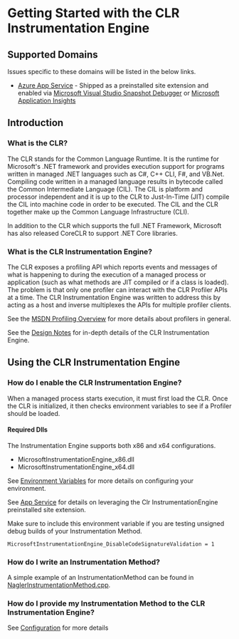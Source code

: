 # Getting Started with the CLR Instrumentation Engine

## Supported Domains

Issues specific to these domains will be listed in the below links.

* [Azure App Service](scenarios/azureappservice.md) - Shipped as a preinstalled site extension and enabled via [Microsoft Visual Studio Snapshot Debugger](scenarios/snapshotdebugger.md) or [Microsoft Application Insights](scenarios/applicationinsights.md)

## Introduction

### What is the CLR?

The CLR stands for the Common Language Runtime. It is the runtime for Microsoft's .NET framework and provides execution support for programs written in managed .NET languages such as C#, C++ CLI, F#, and VB.Net. Compiling code written in a managed language results in bytecode called the Common Intermediate Language (CIL). The CIL is platform and processor independent and it is up to the CLR to Just-In-Time (JIT) compile the CIL into machine code in order to be executed. The CIL and the CLR together make up the Common Language Infrastructure (CLI).

In addition to the CLR which supports the full .NET Framework, Microsoft has also released CoreCLR to support .NET Core libraries.

### What is the CLR Instrumentation Engine?

The CLR exposes a profiling API which reports events and messages of what is happening to during the execution of a managed process or application (such as what methods are JIT compiled or if a class is loaded). The problem is that only one profiler can interact with the CLR Profiler APIs at a time. The CLR Instrumentation Engine was written to address this by acting as a host and inverse multiplexes the APIs for multiple profiler clients.

See the [MSDN Profiling Overview](https://docs.microsoft.com/en-us/dotnet/framework/unmanaged-api/profiling/profiling-overview) for more details about profilers in general.

See the [Design Notes](../DESIGN-NOTES.md) for in-depth details of the CLR Instrumentation Engine.

## Using the CLR Instrumentation Engine

### How do I enable the CLR Instrumentation Engine?

When a managed process starts execution, it must first load the CLR. Once the CLR is initialized, it then checks environment variables to see if a Profiler should be loaded.

#### Required Dlls
The Instrumentation Engine supports both x86 and x64 configurations.

* MicrosoftInstrumentationEngine_x86.dll
* MicrosoftInstrumentationEngine_x64.dll

See [Environment Variables](environment_variables.md) for more details on configuring your environment.

See [App Service](scenarios/azureappservice.md) for details on leveraging the Clr InstrumentationEngine preinstalled site extension.

Make sure to include this environment variable if you are testing unsigned debug builds of your Instrumentation Method.

`MicrosoftInstrumentationEngine_DisableCodeSignatureValidation = 1`

### How do I write an Instrumentation Method?

A simple example of an InstrumentationMethod can be found in [NaglerInstrumentationMethod.cpp](../tests/InstrEngineTests/NaglerInstrumentationMethod/NaglerInstrumentationMethod.cpp).

### How do I provide my Instrumentation Method to the CLR Instrumentation Engine?

See [Configuration](configuration.md) for more details